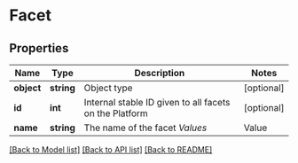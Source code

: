 # Facet

## Properties
Name | Type | Description | Notes
------------ | ------------- | ------------- | -------------
**object** | **string** | Object type | [optional] 
**id** | **int** | Internal stable ID given to all facets on the Platform | [optional] 
**name** | **string** | The name of the facet *Values*  |Value|Description| |---|---| |&#x60;target&#x60;|Result has been set as a target to achieve| |&#x60;achieved&#x60;|Result has been achieved| |&#x60;baseline&#x60;|Result is a baseline comparison value| |&#x60;prediction&#x60;|Result is a prediction| | [optional] 

[[Back to Model list]](../README.md#documentation-for-models) [[Back to API list]](../README.md#documentation-for-api-endpoints) [[Back to README]](../README.md)


